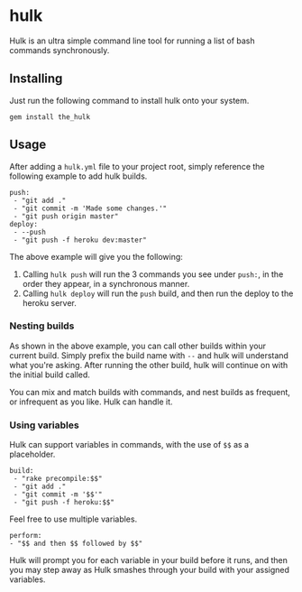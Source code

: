 hulk
====

Hulk is an ultra simple command line tool for running a list of bash commands synchronously.

## Installing

Just run the following command to install hulk onto your system.
```
gem install the_hulk
```

## Usage

After adding a `hulk.yml` file to your project root, simply reference the following example to add hulk builds.

```YML
push:
 - "git add ."
 - "git commit -m 'Made some changes.'"
 - "git push origin master"
deploy:
 - --push
 - "git push -f heroku dev:master"
```

The above example will give you the following: 
 1. Calling `hulk push` will run the 3 commands you see under `push:`, in the order they appear, in a synchronous manner.
 2. Calling `hulk deploy` will run the `push` build, and then run the deploy to the heroku server. 

### Nesting builds

As shown in the above example, you can call other builds within your current build. Simply prefix the build name with `--` and hulk will understand what you're asking. After running the other build, hulk will continue on with the initial build called.

You can mix and match builds with commands, and nest builds as frequent, or infrequent as you like. Hulk can handle it.

### Using variables

Hulk can support variables in commands, with the use of `$$` as a placeholder.

```YML
build:
 - "rake precompile:$$"
 - "git add ."
 - "git commit -m '$$'"
 - "git push -f heroku:$$"
```

Feel free to use multiple variables.

```YML
perform:
- "$$ and then $$ followed by $$"
```

Hulk will prompt you for each variable in your build before it runs, and then you may step away as Hulk smashes through your build with your assigned variables.